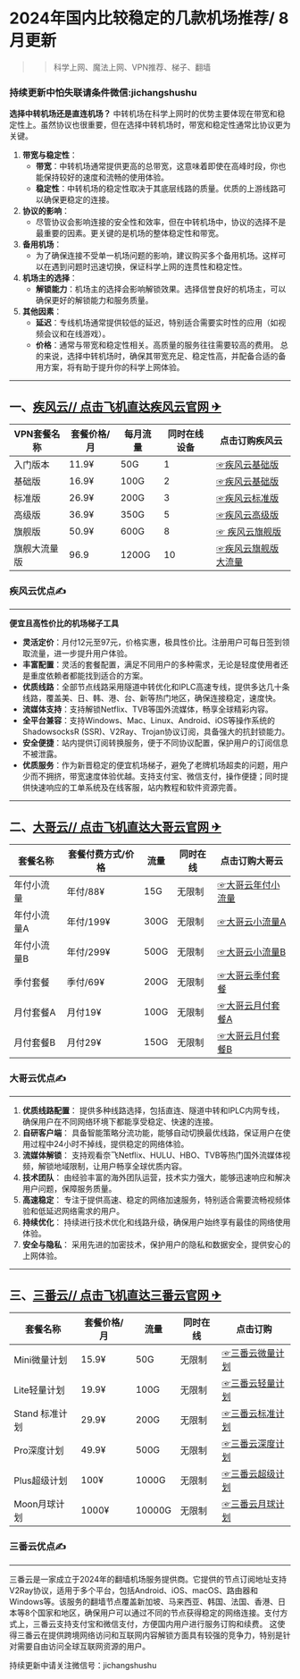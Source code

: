 # 2024年国内比较稳定的几款机场推荐/ 8月更新
>>科学上网、魔法上网、VPN推荐、梯子、翻墙
### 持续更新中怕失联请条件微信:jichangshushu
**选择中转机场还是直连机场？**
中转机场在科学上网时的优势主要体现在带宽和稳定性上。虽然协议也很重要，但在选择中转机场时，带宽和稳定性通常比协议更为关键。
1. **带宽与稳定性**：
   - **带宽**：中转机场通常提供更高的总带宽，这意味着即使在高峰时段，你也能保持较好的速度和流畅的使用体验。
   - **稳定性**：中转机场的稳定性取决于其底层线路的质量。优质的上游线路可以确保更稳定的连接。
2. **协议的影响**：
   - 尽管协议会影响连接的安全性和效率，但在中转机场中，协议的选择不是最重要的因素。更关键的是机场的整体稳定性和带宽。
3. **备用机场**：
   - 为了确保连接不受单一机场问题的影响，建议购买多个备用机场。这样可以在遇到问题时迅速切换，保证科学上网的连贯性和稳定性。
4. **机场主的选择**：
   - **解锁能力**：机场主的选择会影响解锁效果。选择信誉良好的机场主，可以确保更好的解锁能力和服务质量。
5. **其他因素**：
   - **延迟**：专线机场通常提供较低的延迟，特别适合需要实时性的应用（如视频会议和在线游戏）。
   - **价格**：通常与带宽和稳定性相关。高质量的服务往往需要较高的费用。
总的来说，选择中转机场时，确保其带宽充足、稳定性高，并配备合适的备用方案，将有助于提升你的科学上网体验。

---

## 一、[疾风云//    点击飞机直达疾风云官网 ✈](https://homes.tr25.cn?code=hnmk "疾风云点击飞机直达官网 ✈")

|  VPN套餐名称 | 套餐价格/月 |每月流量   | 同时在线设备  | 点击订购疾风云  |
| ------------ | ------------ | ------------ | ------------ | ------------ |
| 入门版本  |11.9¥   |50G | 1 |[☞疾风云基础版 ](https://homes.tr25.cn?code=hnmk "☞疾风云基础版 ")  |
| 基础版  | 16.9¥   |100G   | 2  |[☞疾风云基础版](https://homes.tr25.cn?code=hnmk "☞疾风云基础版")  |
| 标准版  | 26.9¥  |200G   |  3 |[☞疾风云标准版 ](https://homes.tr25.cn?code=hnmk "☞疾风云标准版 ")  |
| 高级版 |36.9¥   |350G   | 5  | [☞疾风云高级版](https://homes.tr25.cn?code=hnmk "☞疾风云高级版")  |
| 旗舰版  |50.9¥   |600G   | 8  | [☞ 疾风云旗舰版](https://homes.tr25.cn?code=hnmk "☞ 疾风云旗舰版")  |
| 旗舰大流量版  | 96.9  |1200G   | 10  |  [☞疾风云旗舰版大流量](https://homes.tr25.cn?code=hnmk "☞疾风云旗舰版大流量")  |

### 疾风云优点✍
---

**便宜且高性价比的机场梯子工具**

- **灵活定价**：月付12元至97元，价格实惠，极具性价比。注册用户可每日签到领取流量，进一步提升用户体验。
- **丰富配置**：灵活的套餐配置，满足不同用户的多种需求，无论是轻度使用者还是重度依赖者都能找到适合的方案。
- **优质线路**：全部节点线路采用隧道中转优化和IPLC高速专线，提供多达几十条线路，覆盖美、日、韩、港、台、新等热门地区，确保连接稳定，速度快。
- **流媒体支持**：支持解锁Netflix、TVB等国外流媒体，畅享全球精彩内容。
- **全平台兼容**：支持Windows、Mac、Linux、Android、iOS等操作系统的ShadowsocksR (SSR)、V2Ray、Trojan协议订阅，具备强大的抗封锁能力。
- **安全便捷**：站内提供订阅转换服务，便于不同协议配置，保护用户的订阅信息不被泄露。
- **优质服务**：作为新晋稳定的便宜机场梯子，避免了老牌机场超卖的问题，用户少而不拥挤，带宽速度体验优越。支持支付宝、微信支付，操作便捷；同时提供快速响应的工单系统及在线客服，站内教程和软件资源完善。

---

## 二、[大哥云// 点击飞机直达大哥云官网 ✈](https://288la.com/#/register?code=InqCjk2g "大哥云// 点击飞机直达大哥云官网 ✈")
| 套餐名称  |  套餐付费方式/价格 | 流量  | 同时在线  |点击订购大哥云
| ------------ | ------------ | ------------ | ------------ | ------------ |
|年付小流量  |年付/88¥  | 15G  |无限制   | [☞大哥云年付小流量](https://288la.com/#/register?code=InqCjk2g "☞大哥云年付小流量")  |
|年付小流量A |年付/199¥   |300G   | 无限制   |[☞大哥云小流量A](https://288la.com/#/register?code=InqCjk2g "☞大哥云小流量A")   |
|年付小流量B   |年付/299¥  |500G   |无限制     |[☞大哥云小流量B ](https://288la.com/#/register?code=InqCjk2g "☞大哥云小流量B ")  |
|季付套餐  |季付/69¥   | 200G  |无限制  |[☞大哥云季付套餐](https://288la.com/#/register?code=InqCjk2g "☞大哥云季付套餐")   |
|月付套餐A   |月付19¥    |100G   |无限制   |[☞大哥云月付套餐A](https://288la.com/#/register?code=InqCjk2g "☞大哥云月付套餐A")   |
|月付套餐B  |月付29¥   |150G   |无限制   |[☞大哥云月付套餐B](https://288la.com/#/register?code=InqCjk2g "☞大哥云月付套餐B")   |

### 大哥云优点✍
---
1.  **优质线路配置**：
   提供多种线路选择，包括直连、隧道中转和IPLC内网专线，确保用户在不同网络环境下都能享受稳定、快速的连接。
2.  **自研客户端**：
   具备智能策略分流功能，能够自动切换最优线路，保证用户在使用过程中24小时不掉线，提供稳定的网络体验。
3.  **流媒体解锁**：
   支持观看奈飞Netflix、HULU、HBO、TVB等热门国外流媒体视频，解锁地域限制，让用户畅享全球优质内容。
4. **技术团队**：
   由经验丰富的海外团队运营，技术实力强大，能够迅速响应和解决用户问题，保障服务质量。
5. **高速稳定**：
   专注于提供高速、稳定的网络加速服务，特别适合需要流畅视频体验和低延迟网络需求的用户。
6. **持续优化**：
   持续进行技术优化和线路升级，确保用户始终享有最佳的网络使用体验。
7. **安全与隐私**：
    采用先进的加密技术，保护用户的隐私和数据安全，提供安心的上网体验。

---
## 三、[三番云//    点击飞机直达三番云官网 ✈](https://3fancloud.net:/#/register?code=axbSM3iH "三番云//    点击飞机直达三番云官网 ✈")
| 套餐名称  | 套餐价格/月 | 流量  | 同时在线  | 点击订购  |
| ------------ | ------------ | ------------ | ------------ | ------------ |
| Mini微量计划  |15.9¥   | 50G  |无限制   |[☞三番云微量计划  ](https://3fancloud.net:/#/register?code=axbSM3iH "☞三番云微量计划  ") |
| Lite轻量计划  |19.9¥   | 100G  |无限制   |[☞三番云轻量计划](https://3fancloud.net:/#/register?code=axbSM3iH "☞三番云轻量计划")   |
| Stand 标准计划  |29.9¥   | 200G  |无限制   |[☞三番云标准计划](https://3fancloud.net:/#/register?code=axbSM3iH "☞三番云标准计划")  |
| Pro深度计划  |49.9¥   | 500G  |无限制   |[☞三番云深度计划](https://3fancloud.net:/#/register?code=axbSM3iH "☞三番云深度计划")  |
|Plus超级计划  |100¥   | 1000G  |无限制   |[☞三番云超级计划](https://3fancloud.net:/#/register?code=axbSM3iH "☞三番云超级计划")   |
| Moon月球计划  |1000¥   | 10000G  |无限制   |[☞三番云月球计划 ](https://3fancloud.net:/#/register?code=axbSM3iH "☞三番云月球计划 ") |

### 三番云优点✍
---
三番云是一家成立于2024年的翻墙机场服务提供商。它提供的节点订阅地址支持V2Ray协议，适用于多个平台，包括Android、iOS、macOS、路由器和Windows等。该服务的翻墙节点覆盖新加坡、马来西亚、韩国、法国、香港、日本等8个国家和地区，确保用户可以通过不同的节点获得稳定的网络连接。支付方式上，三番云支持支付宝和微信支付，方便国内用户进行服务订购和续费。
这使得三番云在提供跨境网络访问和互联网内容解锁方面具有较强的竞争力，特别是针对需要自由访问全球互联网资源的用户。

持续更新中请关注微信号：jichangshushu
